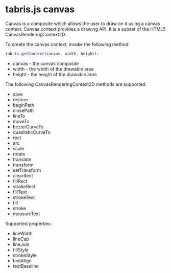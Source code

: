 tabris.js canvas
================

Canvas is a composite which allows the user to draw on it using a canvas context. Canvas context provides a drawing API. It is a subset of the HTML5 CanvasRenderingContext2D.

To create the canvas context, invoke the following method:

```javascript
tabris.getContext(canvas, width, height);
```

* canvas - the canvas composite
* width - the width of the drawable area
* height - the height of the drawable area

The following CanvasRenderingContext2D methods are supported:

* save
* restore
* beginPath
* closePath
* lineTo
* moveTo
* bezierCurveTo
* quadraticCurveTo
* rect
* arc
* scale
* rotate
* translate
* transform
* setTransform
* clearRect
* fillRect
* strokeRect
* fillText
* strokeText
* fill
* stroke
* measureText

Supported properties:

* lineWidth
* lineCap
* lineJoin
* fillStyle
* strokeStyle
* textAlign
* textBaseline